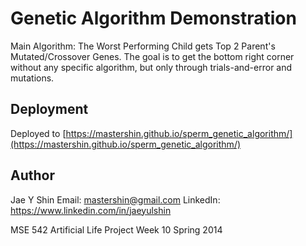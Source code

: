 # Genetic Algorithm Demonstration
Main Algorithm: The Worst Performing Child gets Top 2 Parent's Mutated/Crossover Genes.  The goal is to get the bottom right corner without any specific algorithm, but only through trials-and-error and mutations.

## Deployment
Deployed to [https://mastershin.github.io/sperm_genetic_algorithm/](https://mastershin.github.io/sperm_genetic_algorithm/)

## Author ##
Jae Y Shin
Email: mastershin@gmail.com
LinkedIn: https://www.linkedin.com/in/jaeyulshin

MSE 542 Artificial Life Project Week 10
Spring 2014
